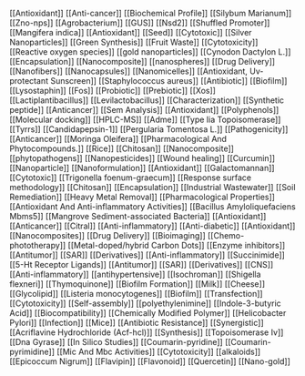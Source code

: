 [[Antioxidant]]
[[Anti-cancer]]
[[Biochemical Profile]]
[[Silybum Marianum]]
[[Zno-nps]]
[[Agrobacterium]]
[[GUS]]
[[Nsd2]]
[[Shuffled Promoter]]
[[Mangifera indica]]
[[Antioxidant]]
[[Seed]]
[[Cytotoxic]]
[[Silver Nanoparticles]]
[[Green Synthesis]]
[[Fruit Waste]]
[[Cytotoxicity]]
[[Reactive oxygen species]]
[[gold nanoparticles]]
[[Cynodon Dactylon L.]]
[[Encapsulation]]
[[Nanocomposite]]
[[nanospheres]]
[[Drug Delivery]]
[[Nanofibers]]
[[Nanocapsules]]
[[Nanomicelles]]
[[Antioxidant, Uv-protectant Sunscreen]]
[[Staphylococcus aureus]]
[[Antibiotic]]
[[Biofilm]]
[[Lysostaphin]]
[[Fos]]
[[Probiotic]]
[[Prebiotic]]
[[Xos]]
[[Lactiplantibacillus]]
[[Levilactobacillus]]
[[Characterization]]
[[Synthetic peptide]]
[[Anticancer]]
[[Sem Analysis]]
[[Antioxidant]]
[[Polyphenols]]
[[Molecular docking]]
[[HPLC-MS]]
[[Adme]]
[[Type Iia Topoisomerase]]
[[Tyrrs]]
[[Candidapepsin-1]]
[[Pergularia Tomentosa L.]]
[[Pathogenicity]]
[[Anticancer]]
[[Moringa Oleifera]]
[[Pharmacological And Phytocompounds.]]
[[Rice]]
[[Chitosan]]
[[Nanocomposite]]
[[phytopathogens]]
[[Nanopesticides]]
[[Wound healing]]
[[Curcumin]]
[[Nanoparticle]]
[[Nanoformulation]]
[[Antioxidant]]
[[Galactomannan]]
[[Cytotoxic]]
[[Trigonella foenum-graecum]]
[[Response surface methodology]]
[[Chitosan]]
[[Encapsulation]]
[[Industrial Wastewater]]
[[Soil Remediation]]
[[Heavy Metal Removal]]
[[Pharmacological Properties]]
[[Antioxidant And Anti-inflammatory Activities]]
[[Bacillus Amyloliquefaciens Mbms5]]
[[Mangrove Sediment-associated Bacteria]]
[[Antioxidant]]
[[Anticancer]]
[[Citral]]
[[Anti-inflammatory]]
[[Anti-diabetic]]
[[Antioxidant]]
[[Nanocomposites]]
[[Drug Delivery]]
[[Bioimaging]]
[[Chemo-phototherapy]]
[[Metal-doped/hybrid Carbon Dots]]
[[Enzyme inhibitors]]
[[Antitumor]]
[[SAR]]
[[Derivatives]]
[[Anti-inflammatory]]
[[Succinimide]]
[[5-Ht Receptor Ligands]]
[[Antitumor]]
[[SAR]]
[[Derivatives]]
[[CNS]]
[[Anti-inflammatory]]
[[antihypertensive]]
[[Isochroman]]
[[Shigella flexneri]]
[[Thymoquinone]]
[[Biofilm Formation]]
[[Milk]]
[[Cheese]]
[[Glycolipid]]
[[Listeria monocytogenes]]
[[Biofilm]]
[[Transfection]]
[[Cytotoxicity]]
[[Self-assembly]]
[[polyethylenimine]]
[[Indole-3-butyric Acid]]
[[Biocompatibility]]
[[Chemically Modified Polymer]]
[[Helicobacter Pylori]]
[[Infection]]
[[Mice]]
[[Antibiotic Resistance]]
[[Synergistic]]
[[Acriflavine Hydrochloride (Acf-hcl)]]
[[Synthesis]]
[[Topoisomerase Iv]]
[[Dna Gyrase]]
[[In Silico Studies]]
[[Coumarin-pyridine]]
[[Coumarin-pyrimidine]]
[[Mic And Mbc Activities]]
[[Cytotoxicity]]
[[alkaloids]]
[[Epicoccum Nigrum]]
[[Flavipin]]
[[Flavonoid]]
[[Quercetin]]
[[Nano-gold]]
